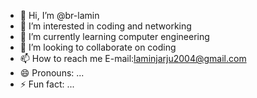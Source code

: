 - 👋 Hi, I’m @br-lamin
- 👀 I’m interested in coding and networking
- 🌱 I’m currently learning computer engineering
- 💞️ I’m looking to collaborate on coding
- 📫 How to reach me E-mail:laminjarju2004@gmail.com
- 😄 Pronouns: ...
- ⚡ Fun fact: ...

<!---
br-lamin/br-lamin is a ✨ special ✨ repository because its `README.md` (this file) appears on your GitHub profile.
You can click the Preview link to take a look at your changes.
--->
